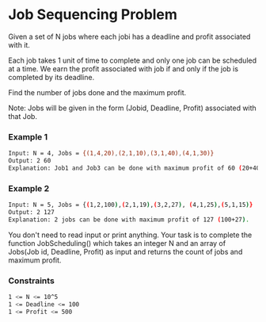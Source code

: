 # Job Sequencing Problem

Given a set of N jobs where each jobi has a deadline and profit associated with it.

Each job takes 1 unit of time to complete and only one job can be scheduled at a time. We earn the profit associated with job if and only if the job is completed by its deadline.

Find the number of jobs done and the maximum profit.

Note: Jobs will be given in the form (Jobid, Deadline, Profit) associated with that Job.

### Example 1
```sh
Input: N = 4, Jobs = {(1,4,20),(2,1,10),(3,1,40),(4,1,30)}
Output: 2 60
Explanation: Job1 and Job3 can be done with maximum profit of 60 (20+40).
```

### Example 2
```sh
Input: N = 5, Jobs = {(1,2,100),(2,1,19),(3,2,27), (4,1,25),(5,1,15)}
Output: 2 127
Explanation: 2 jobs can be done with maximum profit of 127 (100+27).
```

You don't need to read input or print anything. Your task is to complete the function JobScheduling() which takes an integer N and an array of Jobs(Job id, Deadline, Profit) as input and returns the count of jobs and maximum profit.

### Constraints 
```sh
1 <= N <= 10^5
1 <= Deadline <= 100
1 <= Profit <= 500
```
